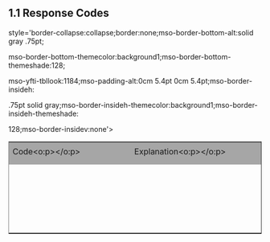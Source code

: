 <h2><a name="_Toc341444692">1.1 Response Codes</a></h2>



<table class=MsoTableGrid border=1 cellspacing=0 cellpadding=0

 style='border-collapse:collapse;border:none;mso-border-bottom-alt:solid gray .75pt;

 mso-border-bottom-themecolor:background1;mso-border-bottom-themeshade:128;

 mso-yfti-tbllook:1184;mso-padding-alt:0cm 5.4pt 0cm 5.4pt;mso-border-insideh:

 .75pt solid gray;mso-border-insideh-themecolor:background1;mso-border-insideh-themeshade:

 128;mso-border-insidev:none'>

 <tr style='mso-yfti-irow:0;mso-yfti-firstrow:yes'>

  <td width=308 valign=top style='width:231.05pt;border:none;border-bottom:

  solid gray 1.0pt;mso-border-bottom-themecolor:background1;mso-border-bottom-themeshade:

  128;mso-border-bottom-alt:solid gray .75pt;mso-border-bottom-themecolor:background1;

  mso-border-bottom-themeshade:128;background:#A6A6A6;mso-background-themecolor:

  background1;mso-background-themeshade:166;padding:0cm 5.4pt 0cm 5.4pt'>

  <p class=MsoNormal style='margin-top:6.0pt;margin-right:0cm;margin-bottom:

  3.0pt;margin-left:0cm;line-height:normal'><b style='mso-bidi-font-weight:

  normal'><span style='font-size:11.0pt;color:white;mso-themecolor:background1'>Code<o:p></o:p></span></b></p>

  </td>

  <td width=308 valign=top style='width:231.05pt;border:none;border-bottom:

  solid gray 1.0pt;mso-border-bottom-themecolor:background1;mso-border-bottom-themeshade:

  128;mso-border-bottom-alt:solid gray .75pt;mso-border-bottom-themecolor:background1;

  mso-border-bottom-themeshade:128;background:#A6A6A6;mso-background-themecolor:

  background1;mso-background-themeshade:166;padding:0cm 5.4pt 0cm 5.4pt'>

  <p class=MsoNormal style='margin-top:6.0pt;margin-right:0cm;margin-bottom:

  3.0pt;margin-left:0cm;line-height:normal'><b style='mso-bidi-font-weight:

  normal'><span style='font-size:11.0pt;color:white;mso-themecolor:background1'>Explanation<o:p></o:p></span></b></p>

  </td>

 </tr>

 <tr style='mso-yfti-irow:1'>

  <td width=308 valign=top style='width:231.05pt;border:none;border-bottom:

  solid gray 1.0pt;mso-border-bottom-themecolor:background1;mso-border-bottom-themeshade:

  128;mso-border-top-alt:solid gray .75pt;mso-border-top-themecolor:background1;

  mso-border-top-themeshade:128;mso-border-top-alt:solid gray .75pt;mso-border-top-themecolor:

  background1;mso-border-top-themeshade:128;mso-border-bottom-alt:solid gray .75pt;

  mso-border-bottom-themecolor:background1;mso-border-bottom-themeshade:128;

  padding:0cm 5.4pt 0cm 5.4pt'>

  <p class=MsoNormal style='margin-top:3.0pt;margin-right:0cm;margin-bottom:

  3.0pt;margin-left:0cm;line-height:normal'>200</p>

  </td>

  <td width=308 valign=top style='width:231.05pt;border:none;border-bottom:

  solid gray 1.0pt;mso-border-bottom-themecolor:background1;mso-border-bottom-themeshade:

  128;mso-border-top-alt:solid gray .75pt;mso-border-top-themecolor:background1;

  mso-border-top-themeshade:128;mso-border-top-alt:solid gray .75pt;mso-border-top-themecolor:

  background1;mso-border-top-themeshade:128;mso-border-bottom-alt:solid gray .75pt;

  mso-border-bottom-themecolor:background1;mso-border-bottom-themeshade:128;

  padding:0cm 5.4pt 0cm 5.4pt'>

  <p class=MsoNormal style='margin-top:3.0pt;margin-right:0cm;margin-bottom:

  3.0pt;margin-left:0cm;line-height:normal'>OK</p>

  </td>

 </tr>

 <tr style='mso-yfti-irow:2'>

  <td width=308 valign=top style='width:231.05pt;border:none;border-bottom:

  solid gray 1.0pt;mso-border-bottom-themecolor:background1;mso-border-bottom-themeshade:

  128;mso-border-top-alt:solid gray .75pt;mso-border-top-themecolor:background1;

  mso-border-top-themeshade:128;mso-border-top-alt:solid gray .75pt;mso-border-top-themecolor:

  background1;mso-border-top-themeshade:128;mso-border-bottom-alt:solid gray .75pt;

  mso-border-bottom-themecolor:background1;mso-border-bottom-themeshade:128;

  background:#D9D9D9;mso-background-themecolor:background1;mso-background-themeshade:

  217;padding:0cm 5.4pt 0cm 5.4pt'>

  <p class=MsoNormal style='margin-top:3.0pt;margin-right:0cm;margin-bottom:

  3.0pt;margin-left:0cm;line-height:normal'>400</p>

  </td>

  <td width=308 valign=top style='width:231.05pt;border:none;border-bottom:

  solid gray 1.0pt;mso-border-bottom-themecolor:background1;mso-border-bottom-themeshade:

  128;mso-border-top-alt:solid gray .75pt;mso-border-top-themecolor:background1;

  mso-border-top-themeshade:128;mso-border-top-alt:solid gray .75pt;mso-border-top-themecolor:

  background1;mso-border-top-themeshade:128;mso-border-bottom-alt:solid gray .75pt;

  mso-border-bottom-themecolor:background1;mso-border-bottom-themeshade:128;

  background:#D9D9D9;mso-background-themecolor:background1;mso-background-themeshade:

  217;padding:0cm 5.4pt 0cm 5.4pt'>

  <p class=MsoNormal style='margin-top:3.0pt;margin-right:0cm;margin-bottom:

  3.0pt;margin-left:0cm;line-height:normal'>Bad Request</p>

  </td>

 </tr>

 <tr style='mso-yfti-irow:3'>

  <td width=308 valign=top style='width:231.05pt;border:none;border-bottom:

  solid gray 1.0pt;mso-border-bottom-themecolor:background1;mso-border-bottom-themeshade:

  128;mso-border-top-alt:solid gray .75pt;mso-border-top-themecolor:background1;

  mso-border-top-themeshade:128;mso-border-top-alt:solid gray .75pt;mso-border-top-themecolor:

  background1;mso-border-top-themeshade:128;mso-border-bottom-alt:solid gray .75pt;

  mso-border-bottom-themecolor:background1;mso-border-bottom-themeshade:128;

  padding:0cm 5.4pt 0cm 5.4pt'>

  <p class=MsoNormal style='margin-top:3.0pt;margin-right:0cm;margin-bottom:

  3.0pt;margin-left:0cm;line-height:normal'>401</p>

  </td>

  <td width=308 valign=top style='width:231.05pt;border:none;border-bottom:

  solid gray 1.0pt;mso-border-bottom-themecolor:background1;mso-border-bottom-themeshade:

  128;mso-border-top-alt:solid gray .75pt;mso-border-top-themecolor:background1;

  mso-border-top-themeshade:128;mso-border-top-alt:solid gray .75pt;mso-border-top-themecolor:

  background1;mso-border-top-themeshade:128;mso-border-bottom-alt:solid gray .75pt;

  mso-border-bottom-themecolor:background1;mso-border-bottom-themeshade:128;

  padding:0cm 5.4pt 0cm 5.4pt'>

  <p class=MsoNormal style='margin-top:3.0pt;margin-right:0cm;margin-bottom:

  3.0pt;margin-left:0cm;line-height:normal'>Not Authorised</p>

  </td>

 </tr>

 <tr style='mso-yfti-irow:4'>

  <td width=308 valign=top style='width:231.05pt;border:none;border-bottom:

  solid gray 1.0pt;mso-border-bottom-themecolor:background1;mso-border-bottom-themeshade:

  128;mso-border-top-alt:solid gray .75pt;mso-border-top-themecolor:background1;

  mso-border-top-themeshade:128;mso-border-top-alt:solid gray .75pt;mso-border-top-themecolor:

  background1;mso-border-top-themeshade:128;mso-border-bottom-alt:solid gray .75pt;

  mso-border-bottom-themecolor:background1;mso-border-bottom-themeshade:128;

  background:#D9D9D9;mso-background-themecolor:background1;mso-background-themeshade:

  217;padding:0cm 5.4pt 0cm 5.4pt'>

  <p class=MsoNormal style='margin-top:3.0pt;margin-right:0cm;margin-bottom:

  3.0pt;margin-left:0cm;line-height:normal'>403</p>

  </td>

  <td width=308 valign=top style='width:231.05pt;border:none;border-bottom:

  solid gray 1.0pt;mso-border-bottom-themecolor:background1;mso-border-bottom-themeshade:

  128;mso-border-top-alt:solid gray .75pt;mso-border-top-themecolor:background1;

  mso-border-top-themeshade:128;mso-border-top-alt:solid gray .75pt;mso-border-top-themecolor:

  background1;mso-border-top-themeshade:128;mso-border-bottom-alt:solid gray .75pt;

  mso-border-bottom-themecolor:background1;mso-border-bottom-themeshade:128;

  background:#D9D9D9;mso-background-themecolor:background1;mso-background-themeshade:

  217;padding:0cm 5.4pt 0cm 5.4pt'>

  <p class=MsoNormal style='margin-top:3.0pt;margin-right:0cm;margin-bottom:

  3.0pt;margin-left:0cm;line-height:normal'>Forbidden</p>

  </td>

 </tr>

 <tr style='mso-yfti-irow:5'>

  <td width=308 valign=top style='width:231.05pt;border:none;border-bottom:

  solid gray 1.0pt;mso-border-bottom-themecolor:background1;mso-border-bottom-themeshade:

  128;mso-border-top-alt:solid gray .75pt;mso-border-top-themecolor:background1;

  mso-border-top-themeshade:128;mso-border-top-alt:solid gray .75pt;mso-border-top-themecolor:

  background1;mso-border-top-themeshade:128;mso-border-bottom-alt:solid gray .75pt;

  mso-border-bottom-themecolor:background1;mso-border-bottom-themeshade:128;

  padding:0cm 5.4pt 0cm 5.4pt'>

  <p class=MsoNormal style='margin-top:3.0pt;margin-right:0cm;margin-bottom:

  3.0pt;margin-left:0cm;line-height:normal'>405</p>

  </td>

  <td width=308 valign=top style='width:231.05pt;border:none;border-bottom:

  solid gray 1.0pt;mso-border-bottom-themecolor:background1;mso-border-bottom-themeshade:

  128;mso-border-top-alt:solid gray .75pt;mso-border-top-themecolor:background1;

  mso-border-top-themeshade:128;mso-border-top-alt:solid gray .75pt;mso-border-top-themecolor:

  background1;mso-border-top-themeshade:128;mso-border-bottom-alt:solid gray .75pt;

  mso-border-bottom-themecolor:background1;mso-border-bottom-themeshade:128;

  padding:0cm 5.4pt 0cm 5.4pt'>

  <p class=MsoNormal style='margin-top:3.0pt;margin-right:0cm;margin-bottom:

  3.0pt;margin-left:0cm;line-height:normal'>Method Not Allowed</p>

  </td>

 </tr>

 <tr style='mso-yfti-irow:6'>

  <td width=308 valign=top style='width:231.05pt;border:none;border-bottom:

  solid gray 1.0pt;mso-border-bottom-themecolor:background1;mso-border-bottom-themeshade:

  128;mso-border-top-alt:solid gray .75pt;mso-border-top-themecolor:background1;

  mso-border-top-themeshade:128;mso-border-top-alt:solid gray .75pt;mso-border-top-themecolor:

  background1;mso-border-top-themeshade:128;mso-border-bottom-alt:solid gray .75pt;

  mso-border-bottom-themecolor:background1;mso-border-bottom-themeshade:128;

  background:#D9D9D9;mso-background-themecolor:background1;mso-background-themeshade:

  217;padding:0cm 5.4pt 0cm 5.4pt'>

  <p class=MsoNormal style='margin-top:3.0pt;margin-right:0cm;margin-bottom:

  3.0pt;margin-left:0cm;line-height:normal'>406</p>

  </td>

  <td width=308 valign=top style='width:231.05pt;border:none;border-bottom:

  solid gray 1.0pt;mso-border-bottom-themecolor:background1;mso-border-bottom-themeshade:

  128;mso-border-top-alt:solid gray .75pt;mso-border-top-themecolor:background1;

  mso-border-top-themeshade:128;mso-border-top-alt:solid gray .75pt;mso-border-top-themecolor:

  background1;mso-border-top-themeshade:128;mso-border-bottom-alt:solid gray .75pt;

  mso-border-bottom-themecolor:background1;mso-border-bottom-themeshade:128;

  background:#D9D9D9;mso-background-themecolor:background1;mso-background-themeshade:

  217;padding:0cm 5.4pt 0cm 5.4pt'>

  <p class=MsoNormal style='margin-top:3.0pt;margin-right:0cm;margin-bottom:

  3.0pt;margin-left:0cm;line-height:normal'>Not Acceptable</p>

  </td>

 </tr>

 <tr style='mso-yfti-irow:7;mso-yfti-lastrow:yes'>

  <td width=308 valign=top style='width:231.05pt;border:none;border-bottom:

  solid gray 1.0pt;mso-border-bottom-themecolor:background1;mso-border-bottom-themeshade:

  128;mso-border-top-alt:solid gray .75pt;mso-border-top-themecolor:background1;

  mso-border-top-themeshade:128;mso-border-top-alt:solid gray .75pt;mso-border-top-themecolor:

  background1;mso-border-top-themeshade:128;mso-border-bottom-alt:solid gray .75pt;

  mso-border-bottom-themecolor:background1;mso-border-bottom-themeshade:128;

  padding:0cm 5.4pt 0cm 5.4pt'>

  <p class=MsoNormal style='margin-top:3.0pt;margin-right:0cm;margin-bottom:

  3.0pt;margin-left:0cm;line-height:normal'>408</p>

  </td>

  <td width=308 valign=top style='width:231.05pt;border:none;border-bottom:

  solid gray 1.0pt;mso-border-bottom-themecolor:background1;mso-border-bottom-themeshade:

  128;mso-border-top-alt:solid gray .75pt;mso-border-top-themecolor:background1;

  mso-border-top-themeshade:128;mso-border-top-alt:solid gray .75pt;mso-border-top-themecolor:

  background1;mso-border-top-themeshade:128;mso-border-bottom-alt:solid gray .75pt;

  mso-border-bottom-themecolor:background1;mso-border-bottom-themeshade:128;

  padding:0cm 5.4pt 0cm 5.4pt'>

  <p class=MsoNormal style='margin-top:3.0pt;margin-right:0cm;margin-bottom:

  3.0pt;margin-left:0cm;line-height:normal'>Timeout</p>

  </td>

 </tr>

</table>
